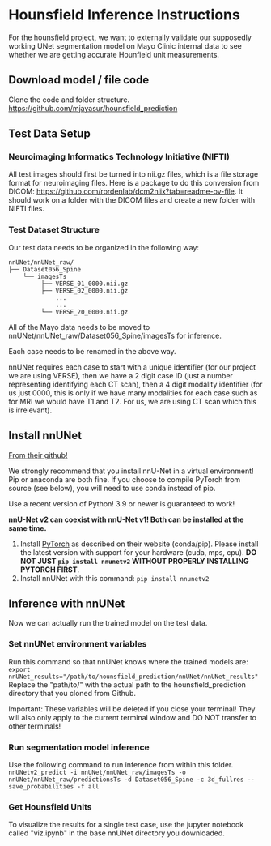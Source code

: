 # Hounsfield Inference Instructions
For the hounsfield project, we want to externally validate our supposedly working UNet segmentation model on Mayo Clinic internal data to see whether we are getting accurate Hounfield unit measurements. 
## Download model / file code
Clone the code and folder structure. https://github.com/mjayasur/hounsfield_prediction
## Test Data Setup
### Neuroimaging Informatics Technology Initiative (NIFTI)
All test images should first be turned into nii.gz files, which is a file storage format for neuroimaging files. Here is a package to do this conversion from DICOM: https://github.com/rordenlab/dcm2niix?tab=readme-ov-file. It should work on a folder with the DICOM files and create a new folder with NIFTI files.
### Test Dataset Structure
Our test data needs to be organized in the following way:
```
nnUNet/nnUNet_raw/
├── Dataset056_Spine
    └── imagesTs
         ├── VERSE_01_0000.nii.gz
         ├── VERSE_02_0000.nii.gz
             ...
             ...
         └── VERSE_20_0000.nii.gz
```
All of the Mayo data needs to be moved to nnUNet/nnUNet_raw/Dataset056_Spine/imagesTs for inference. 

Each case needs to be renamed in the above way.

nnUNet requires each case to start with a unique identifier (for our project we are using VERSE), then we have a 2 digit case ID (just a number representing identifying each CT scan), then a 4 digit modality identifier (for us just 0000, this is only if we have many modalities for each case such as for MRI we would have T1 and T2. For us, we are using CT scan which this is irrelevant).
## Install nnUNet
[From their github!](https://github.com/MIC-DKFZ/nnUNet/blob/master/documentation/installation_instructions.md#installation-instructions)

We strongly recommend that you install nnU-Net in a virtual environment! Pip or anaconda are both fine. If you choose to compile PyTorch from source (see below), you will need to use conda instead of pip.

Use a recent version of Python! 3.9 or newer is guaranteed to work!

**nnU-Net v2 can coexist with nnU-Net v1! Both can be installed at the same time.**

1.  Install  [PyTorch](https://pytorch.org/get-started/locally/)  as described on their website (conda/pip). Please install the latest version with support for your hardware (cuda, mps, cpu).  **DO NOT JUST  `pip install nnunetv2`  WITHOUT PROPERLY INSTALLING PYTORCH FIRST**. 
2.  Install nnUNet with this command:
			`pip install nnunetv2`


## Inference with nnUNet
Now we can actually run the trained model on the test data.
### Set nnUNet environment variables
Run this command so that nnUNet knows where the trained models are:
        `export nnUNet_results="/path/to/hounsfield_prediction/nnUNet/nnUNet_results"`
Replace the "path/to/" with the actual path to the hounsfield_prediction directory that you cloned from Github.

Important: These variables will be deleted if you close your terminal! They will also only apply to the current terminal window and DO NOT transfer to other terminals!

### Run segmentation model inference
Use the following command to run inference from within this folder.
``nnUNetv2_predict -i nnUNet/nnUNet_raw/imagesTs -o nnUNet/nnUNet_raw/predictionsTs -d Dataset056_Spine -c 3d_fullres --save_probabilities -f all``

### Get Hounsfield Units
To visualize the results for a single test case, use the jupyter notebook called "viz.ipynb" in the base nnUNet directory you downloaded.
